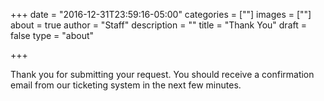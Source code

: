 +++
date = "2016-12-31T23:59:16-05:00"
categories = [""]
images = [""]
about = true
author = "Staff"
description = ""
title = "Thank You"
draft = false
type = "about"

+++

<p class="lead">Thank you for submitting your request. You should receive a confirmation email from our
ticketing system in the next few minutes.</p>

